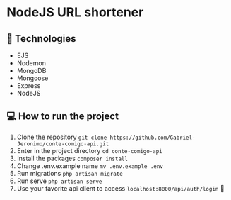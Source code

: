 # NodeJS URL shortener

## 🔧 Technologies
- EJS
- Nodemon
- MongoDB
- Mongoose
- Express
- NodeJS

## 💻 How to run the project
1. Clone the repository
``git clone https://github.com/Gabriel-Jeronimo/conte-comigo-api.git ``
2. Enter in the project directory
``cd conte-comigo-api ``
3. Install the packages
``composer install``
4. Change .env.example name
``mv .env.example .env``
5. Run migrations
``php artisan migrate``
6. Run serve
``php artisan serve``
8. Use your favorite api client to access ``localhost:8000/api/auth/login`` 🥳
